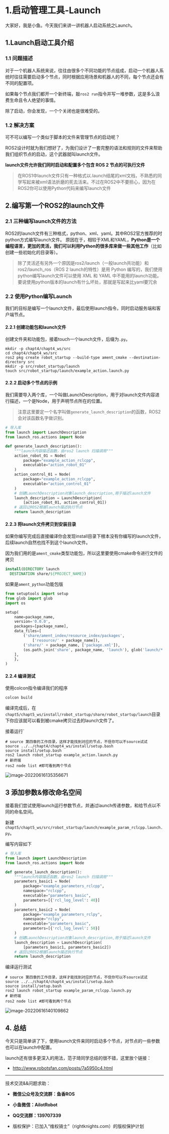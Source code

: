 # 1.启动管理工具-Launch

大家好，我是小鱼。今天我们来讲一讲机器人启动系统之Launch。

## 1.Launch启动工具介绍

### 1.1 问题描述

对于一个机器人系统来说，往往由很多个不同功能的节点组成，启动一个机器人系统时往往需要启动多个节点，同时根据应用场景和机器人的不同，每个节点还会有不同的配置项。

如果每个节点我们都开一个新终端，敲`ros2 run`指令并写一堆参数，这是多么浪费生命且令人绝望的事情。

除了启动，你会发现，一个个关闭也是很难受的。

### 1.2 解决方案

可不可以编写一个类似于脚本的文件来管理节点的启动呢？

ROS2设计时就为我们想好了，为我们设计了一套完整的语法和规则的文件来帮助我们组织节点的启动，这个武器就叫launch文件。

**launch文件允许我们同时启动和配置多个包含 ROS 2 节点的可执行文件**

> 在ROS1中launch文件只有一种格式以.launch结尾的xml文档，不熟悉的同学写起来被xml语法折磨的死去活来。不过在ROS2中不要担心，因为在ROS2你可以使用Python代码来编写launch文件


## 2.编写第一个ROS2的launch文件

### 2.1 三种编写launch文件的方法

ROS2的launch文件有三种格式，python、xml、yaml。其中ROS2官方推荐的时python方式编写launch文件。
原因在于，相较于XML和YAML，**Python是一个编程语言，更加的灵活，我们可以利用Python的很多库来做一些其他工作**（比如创建一些初始化的目录等）。

> 除了灵活还有另外一个原因是ros2/launch（一般launch共功能）和ros2/launch_ros（ROS 2 launch的特性）是用 Python 编写的，我们使用python编写launch文件可以使用 XML 和 YAML 中不能用的launch功能。
> 要说使用python版本的launch有什么坏处，那就是写起来比yaml要冗余

### 2.2 使用Python编写Launch

我们的目标是编写一个launch文件，最后使用launch指令，同时启动服务端和客户端节点。

#### 2.2.1 创建功能包和launch文件

创建文件夹和功能包，接着touch一个launch文件，后缀为`.py`。

```
mkdir -p chapt4/chapt4_ws/src
cd chapt4/chapt4_ws/src
ros2 pkg create robot_startup --build-type ament_cmake --destination-directory src
mkdir -p src/robot_startup/launch
touch src/robot_startup/launch/example_action.launch.py
```

#### 2.2.2 启动多个节点的示例

我们需要导入两个库，一个叫做LaunchDescription，用于对launch文件内容进行描述，一个是Node，用于声明节点所在的位置。

> 注意这里要定一个名字叫做`generate_launch_description`的函数，ROS2会对该函数名字做识别。

```python
# 导入库
from launch import LaunchDescription
from launch_ros.actions import Node

def generate_launch_description():
    """launch内容描述函数，由ros2 launch 扫描调用"""
    action_robot_01 = Node(
        package="example_action_rclcpp",
        executable="action_robot_01"
    )
    action_control_01 = Node(
        package="example_action_rclcpp",
        executable="action_control_01"
    )
    # 创建LaunchDescription对象launch_description,用于描述launch文件
    launch_description = LaunchDescription(
        [action_robot_01, action_control_01])
    # 返回让ROS2根据launch描述执行节点
    return launch_description

```

#### 2.2.3 将launch文件拷贝到安装目录

如果你编写完成后直接编译你会发现install目录下根本没有你编写的launch文件，后续launch自然也找不到这个launch文件。

因为我们用的是`ament_cmake`类型功能包，所以这里要使用cmake命令进行文件的拷贝

```cmake
install(DIRECTORY launch
  DESTINATION share/${PROJECT_NAME})
```

如果是`ament_python`功能包版

```python
from setuptools import setup
from glob import glob
import os

setup(
    name=package_name,
    version='0.0.0',
    packages=[package_name],
    data_files=[
        ('share/ament_index/resource_index/packages',
            ['resource/' + package_name]),
        ('share/' + package_name, ['package.xml']),
        (os.path.join('share', package_name, 'launch'), glob('launch/*.launch.py')),
    ],
    },
)

```

#### 2.2.4 编译测试

使用colcon指令编译我们的程序

```python
colcon build
```

编译完成后，在`chapt5/chapt5_ws/install/robot_startup/share/robot_startup/launch`目录下你应该就可以看到被cmake拷贝过去的launch文件了。

接着运行`

```sheel
# source 第四章的工作目录，这样才能找到对应的节点，不信你可以不source试试
source ../../chapt4/chapt4_ws/install/setup.bash
source install/setup.bash
ros2 launch robot_startup example_action.launch.py
# 新终端
ros2 node list #即可看到两个节点
```

![image-20220616135356671](1.启动管理工具-Launch/imgs/image-20220616135356671.png)

## 3 添加参数&修改命名空间

接着我们尝试使用launch运行参数节点，并通过launch传递参数，和给节点以不同的命名空间。

新建`chapt5/chapt5_ws/src/robot_startup/launch/example_param_rclcpp.launch.py`。

编写内容如下

```python
# 导入库
from launch import LaunchDescription
from launch_ros.actions import Node

def generate_launch_description():
    """launch内容描述函数，由ros2 launch 扫描调用"""
    parameters_basic1 = Node(
        package="example_parameters_rclcpp",
        namespace="rclcpp",
        executable="parameters_basic",
        parameters=[{'rcl_log_level': 40}]
    )
    parameters_basic2 = Node(
        package="example_parameters_rclpy",
        namespace="rclpy",
        executable="parameters_basic",
        parameters=[{'rcl_log_level': 50}]
    )
    # 创建LaunchDescription对象launch_description,用于描述launch文件
    launch_description = LaunchDescription(
        [parameters_basic1, parameters_basic2])
    # 返回让ROS2根据launch描述执行节点
    return launch_description
```

编译运行测试

```shell
# source 第四章的工作目录，这样才能找到对应的节点，不信你可以不source试试
source ../../chapt4/chapt4_ws/install/setup.bash
source install/setup.bash
ros2 launch robot_startup example_param_rclcpp.launch.py
# 新终端
ros2 node list #即可看到两个节点
```

![image-20220616140109862](1.启动管理工具-Launch/imgs/image-20220616140109862.png)

## 4. 总结

今天只是简单讲了下，使用launch文件来同时启动多个节点，对节点的一些参数也可以在launch中配置。

launch还有很多更深入的用法，范子琦同学总结的很不错，这里放个链接：

- http://www.robotsfan.com/posts/7a5950c4.html



--------------

技术交流&&问题求助：

- **微信公众号及交流群：鱼香ROS**
- **小鱼微信：AiIotRobot**
- **QQ交流群：139707339**

- 版权保护：已加入“维权骑士”（rightknights.com）的版权保护计划